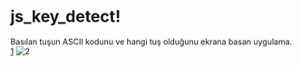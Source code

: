 # js_key_detect!  
Basılan tuşun ASCII kodunu ve hangi tuş olduğunu ekrana basan uygulama.  
[1](https://user-images.githubusercontent.com/92647890/181460151-02a28ccb-9749-4aee-80db-c96607a8ef88.png)
![2](https://user-images.githubusercontent.com/92647890/181460188-850af6ef-636e-4538-a862-265c57b66dee.png)
